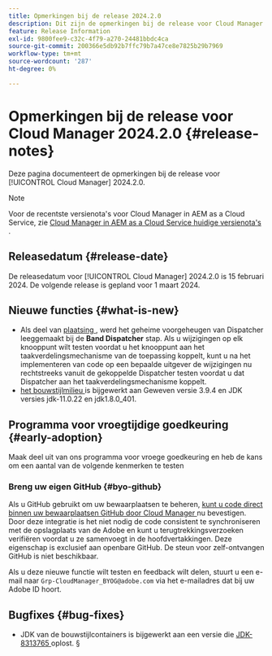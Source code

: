```yaml
---
title: Opmerkingen bij de release 2024.2.0
description: Dit zijn de opmerkingen bij de release voor Cloud Manager 2024.2.0.
feature: Release Information
exl-id: 9800fee9-c32c-4f79-a270-24481bbdc4ca
source-git-commit: 200366e5db92b7ffc79b7a47ce8e7825b29b7969
workflow-type: tm+mt
source-wordcount: '287'
ht-degree: 0%

---
```


# Opmerkingen bij de release voor Cloud Manager 2024.2.0 {#release-notes}

Deze pagina documenteert de opmerkingen bij de release voor [!UICONTROL Cloud Manager] 2024.2.0.

>[!NOTE]
>
>Voor de recentste versienota&#39;s voor Cloud Manager in AEM as a Cloud Service, zie [ Cloud Manager in AEM as a Cloud Service huidige versienota&#39;s ](https://experienceleague.adobe.com/docs/experience-manager-cloud-service/content/implementing/using-cloud-manager/release-notes-cloud-manager/release-notes-cm-current.html).

## Releasedatum {#release-date}

De releasedatum voor [!UICONTROL Cloud Manager] 2024.2.0 is 15 februari 2024. De volgende release is gepland voor 1 maart 2024.

## Nieuwe functies {#what-is-new}

* Als deel van [ plaatsing ](/help/using/code-deployment.md), werd het geheime voorgeheugen van Dispatcher leeggemaakt bij de **Band Dispatcher** stap. Als u wijzigingen op elk knooppunt wilt testen voordat u het knooppunt aan het taakverdelingsmechanisme van de toepassing koppelt, kunt u na het implementeren van code op een bepaalde uitgever de wijzigingen nu rechtstreeks vanuit de gekoppelde Dispatcher testen voordat u dat Dispatcher aan het taakverdelingsmechanisme koppelt.
* [ het bouwstijlmilieu ](/help/getting-started/build-environment.md) is bijgewerkt aan Geweven versie 3.9.4 en JDK versies jdk-11.0.22 en jdk1.8.0_401.

## Programma voor vroegtijdige goedkeuring {#early-adoption}

Maak deel uit van ons programma voor vroege goedkeuring en heb de kans om een aantal van de volgende kenmerken te testen

### Breng uw eigen GitHub {#byo-github}

Als u GitHub gebruikt om uw bewaarplaatsen te beheren, [ kunt u code direct binnen uw bewaarplaatsen GitHub door Cloud Manager ](/help/managing-code/private-repositories.md) nu bevestigen. Door deze integratie is het niet nodig de code consistent te synchroniseren met de opslagplaats van de Adobe en kunt u terugtrekkingsverzoeken verifiëren voordat u ze samenvoegt in de hoofdvertakkingen. Deze eigenschap is exclusief aan openbare GitHub. De steun voor zelf-ontvangen GitHub is niet beschikbaar.

Als u deze nieuwe functie wilt testen en feedback wilt delen, stuurt u een e-mail naar `Grp-CloudManager_BYOG@adobe.com` via het e-mailadres dat bij uw Adobe ID hoort.

## Bugfixes {#bug-fixes}

* JDK van de bouwstijlcontainers is bijgewerkt aan een versie die [ JDK-8313765 ](https://bugs.openjdk.org/browse/JDK-8313765) oplost.
§
